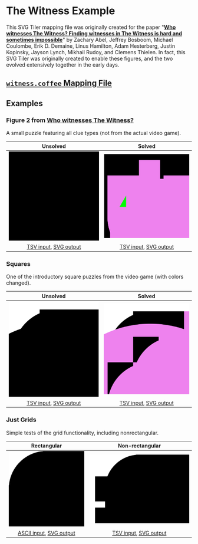 # The Witness Example

This SVG Tiler mapping file was originally created for the paper
"**[Who witnesses The Witness?  Finding witnesses in The Witness is hard
and sometimes impossible](https://erikdemaine.org/papers/Witness_TCS/)**"
by Zachary Abel, Jeffrey Bosboom, Michael Coulombe, Erik D. Demaine,
Linus Hamilton, Adam Hesterberg, Justin Kopinsky, Jayson Lynch, Mikhail Rudoy,
and Clemens Thielen.
In fact, this SVG Tiler was originally created to enable these figures,
and the two evolved extensively together in the early days.

## [`witness.coffee` Mapping File](witness.coffee)

## Examples

### Figure 2 from [Who witnesses The Witness?](https://erikdemaine.org/papers/Witness_TCS/)

A small puzzle featuring all clue types (not from the actual video game).

| Unsolved | Solved |
|:---:|:---:|
| [![everything unsolved puzzle](everything_unsolved.svg)](everything_unsolved.svg) | [![everything solved puzzle](everything_solved.svg)](everything_solved.svg) |
| [TSV input](everything_unsolved.tsv), [SVG output](everything_unsolved.svg) | [TSV input](everything_solved.tsv), [SVG output](everything_solved.svg) |

### Squares

One of the introductory square puzzles from the video game
(with colors changed).

| Unsolved | Solved |
|:---:|:---:|
| [![squares unsolved puzzle](squares_unsolved.svg)](squares_unsolved.svg) | [![squares solved puzzle](squares_solved.svg)](squares_solved.svg) |
| [TSV input](squares_unsolved.tsv), [SVG output](squares_unsolved.svg) | [TSV input](squares_solved.tsv), [SVG output](squares_solved.svg) |

### Just Grids

Simple tests of the grid functionality, including nonrectangular.

| Rectangular | Non-rectangular |
|:---:|:---:|
| [![grid puzzle](grid.svg)](grid.svg) | [![nonrectangular grid puzzle](nonrect.svg)](nonrect.svg) |
| [ASCII input](grid.asc), [SVG output](grid.svg) | [TSV input](nonrect.asc), [SVG output](nonrect.svg) |
